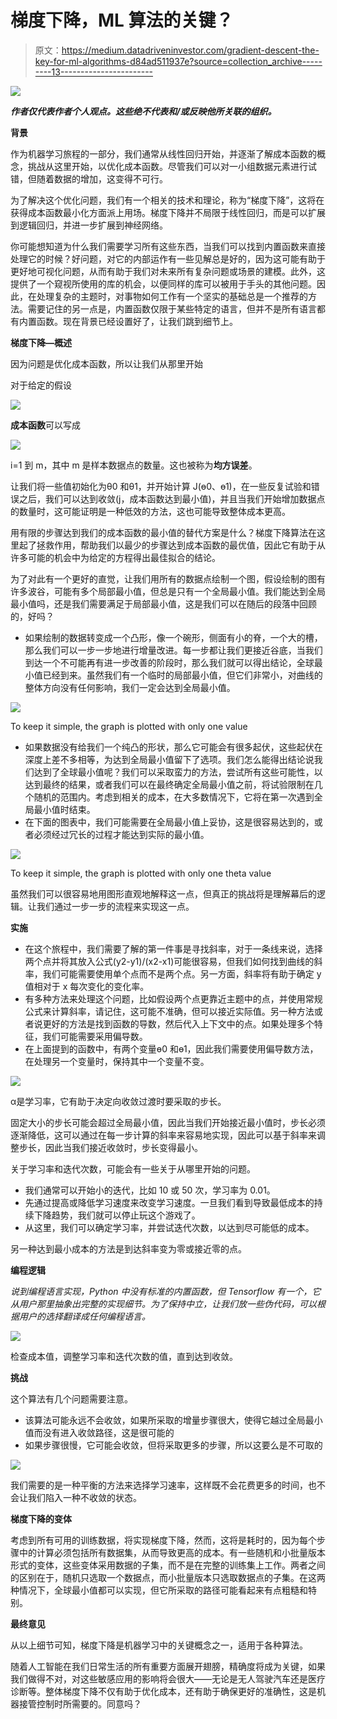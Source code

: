 # 梯度下降，ML 算法的关键？

> 原文：<https://medium.datadriveninvestor.com/gradient-descent-the-key-for-ml-algorithms-d84ad511937e?source=collection_archive---------13----------------------->

[![](img/7d2912091cd26a584b4eb9263ee51923.png)](http://www.track.datadriveninvestor.com/1B9E)

***作者仅代表作者个人观点。这些绝不代表和/或反映他所关联的组织。***

**背景**

作为机器学习旅程的一部分，我们通常从线性回归开始，并逐渐了解成本函数的概念，挑战从这里开始，以优化成本函数。尽管我们可以对一小组数据元素进行试错，但随着数据的增加，这变得不可行。

为了解决这个优化问题，我们有一个相关的技术和理论，称为“梯度下降”，这将在获得成本函数最小化方面派上用场。梯度下降并不局限于线性回归，而是可以扩展到逻辑回归，并进一步扩展到神经网络。

你可能想知道为什么我们需要学习所有这些东西，当我们可以找到内置函数来直接处理它的时候？好问题，对它的内部运作有一些见解总是好的，因为这可能有助于更好地可视化问题，从而有助于我们对未来所有复杂问题或场景的建模。此外，这提供了一个窥视所使用的库的机会，以便同样的库可以被用于手头的其他问题。因此，在处理复杂的主题时，对事物如何工作有一个坚实的基础总是一个推荐的方法。需要记住的另一点是，内置函数仅限于某些特定的语言，但并不是所有语言都有内置函数。现在背景已经设置好了，让我们跳到细节上。

**梯度下降—概述**

因为问题是优化成本函数，所以让我们从那里开始

对于给定的假设

![](img/caa97525bad0a2f1ac0f326687c895d0.png)

**成本函数**可以写成

![](img/d71195d88088d29a61c65452b3880d98.png)

i=1 到 m，其中 m 是样本数据点的数量。这也被称为**均方误差**。

让我们将一些值初始化为θ0 和θ1，并开始计算 J(ɵ0、ɵ1)，在一些反复试验和错误之后，我们可以达到收敛(j，成本函数达到最小值)，并且当我们开始增加数据点的数量时，这可能证明是一种低效的方法，这也可能导致整体成本更高。

用有限的步骤达到我们的成本函数的最小值的替代方案是什么？梯度下降算法在这里起了拯救作用，帮助我们以最少的步骤达到成本函数的最优值，因此它有助于从许多可能的机会中为给定的方程得出最佳拟合的结论。

为了对此有一个更好的直觉，让我们用所有的数据点绘制一个图，假设绘制的图有许多波谷，可能有多个局部最小值，但总是只有一个全局最小值。我们能达到全局最小值吗，还是我们需要满足于局部最小值，这是我们可以在随后的段落中回顾的，好吗？

*   如果绘制的数据转变成一个凸形，像一个碗形，侧面有小的脊，一个大的槽，那么我们可以一步一步地进行增量改进。每一步都让我们更接近谷底，当我们到达一个不可能再有进一步改善的阶段时，那么我们就可以得出结论，全球最小值已经到来。虽然我们有一个临时的局部最小值，但它们非常小，对曲线的整体方向没有任何影响，我们一定会达到全局最小值。

![](img/38b78f530fad45e4c28a28068605ce06.png)

To keep it simple, the graph is plotted with only one value

*   如果数据没有给我们一个纯凸的形状，那么它可能会有很多起伏，这些起伏在深度上差不多相等，为达到全局最小值留下了选项。我们怎么能得出结论说我们达到了全球最小值呢？我们可以采取蛮力的方法，尝试所有这些可能性，以达到最终的结果，或者我们可以在最终确定全局最小值之前，将试验限制在几个随机的范围内。考虑到相关的成本，在大多数情况下，它将在第一次遇到全局最小值时结束。
*   在下面的图表中，我们可能需要在全局最小值上妥协，这是很容易达到的，或者必须经过冗长的过程才能达到实际的最小值。

![](img/98094c1d035e353036d0d8beecd54c54.png)

To keep it simple, the graph is plotted with only one theta value

虽然我们可以很容易地用图形直观地解释这一点，但真正的挑战将是理解幕后的逻辑。让我们通过一步一步的流程来实现这一点。

**实施**

*   在这个旅程中，我们需要了解的第一件事是寻找斜率，对于一条线来说，选择两个点并将其放入公式(y2-y1)/(x2-x1)可能很容易，但我们如何找到曲线的斜率，我们可能需要使用单个点而不是两个点。另一方面，斜率将有助于确定 y 值相对于 x 每次变化的变化率。
*   有多种方法来处理这个问题，比如假设两个点更靠近主题中的点，并使用常规公式来计算斜率，请记住，这可能不准确，但可以接近实际值。另一种方法或者说更好的方法是找到函数的导数，然后代入上下文中的点。如果处理多个特征，我们可能需要采用偏导数。
*   在上面提到的函数中，有两个变量ɵ0 和ɵ1，因此我们需要使用偏导数方法，在处理另一个变量时，保持其中一个变量不变。

![](img/9138b598adab5632debdfa4a78cba922.png)

α是学习率，它有助于决定向收敛过渡时要采取的步长。

固定大小的步长可能会超过全局最小值，因此当我们开始接近最小值时，步长必须逐渐降低，这可以通过在每一步计算的斜率来容易地实现，因此可以基于斜率来调整步长，因此当我们接近收敛时，步长变得最小。

关于学习率和迭代次数，可能会有一些关于从哪里开始的问题。

*   我们通常可以开始小的迭代，比如 10 或 50 次，学习率为 0.01。
*   先通过提高或降低学习速度来改变学习速度。一旦我们看到导致最低成本的持续下降趋势，我们就可以停止玩这个游戏了。
*   从这里，我们可以确定学习率，并尝试迭代次数，以达到尽可能低的成本。

另一种达到最小成本的方法是到达斜率变为零或接近零的点。

**编程逻辑**

*说到编程语言实现，Python 中没有标准的内置函数，但 Tensorflow 有一个，它从用户那里抽象出完整的实现细节。为了保持中立，让我们放一些伪代码，可以根据用户的选择翻译成任何编程语言。*

![](img/4626f4e88b7bedf707440c1cb39ca28b.png)

检查成本值，调整学习率和迭代次数的值，直到达到收敛。

**挑战**

这个算法有几个问题需要注意。

*   该算法可能永远不会收敛，如果所采取的增量步骤很大，使得它越过全局最小值而没有进入收敛路径，这是很可能的
*   如果步骤很慢，它可能会收敛，但将采取更多的步骤，所以这要么是不可取的

![](img/22157dd2ad176c67067f45461bd78459.png)

我们需要的是一种平衡的方法来选择学习速率，这样既不会花费更多的时间，也不会让我们陷入一种不收敛的状态。

**梯度下降的变体**

考虑到所有可用的训练数据，将实现梯度下降，然而，这将是耗时的，因为每个步骤中的计算必须包括所有数据集，从而导致更高的成本。有一些随机和小批量版本形式的变体，这些变体采用数据的子集，而不是在完整的训练集上工作。两者之间的区别在于，随机只选取一个数据点，而小批量版本只选取数据点的子集。在这两种情况下，全球最小值都可以实现，但它所采取的路径可能看起来有点粗糙和特别。

**最终意见**

从以上细节可知，梯度下降是机器学习中的关键概念之一，适用于各种算法。

随着人工智能在我们日常生活的所有重要方面展开翅膀，精确度将成为关键，如果我们做得不对，对这些敏感应用的影响将会很大——无论是无人驾驶汽车还是医疗诊断等。整体梯度下降不仅有助于优化成本，还有助于确保更好的准确性，这是机器接管控制时所需要的。同意吗？
